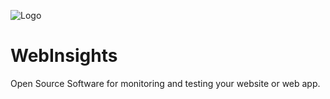 ![Logo](https://user-images.githubusercontent.com/33669220/236045791-822393bd-7a69-45ac-abd7-82b07ac8b129.svg) 
# WebInsights


Open Source Software for monitoring and testing your website or web app.

